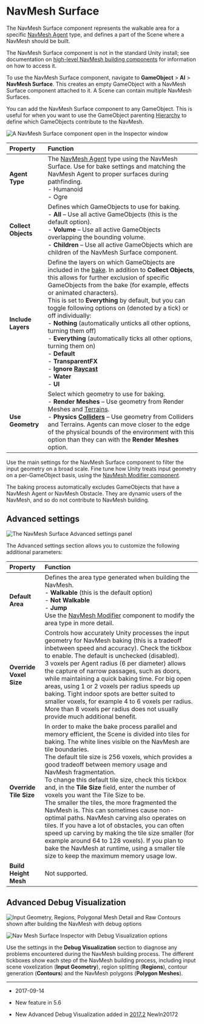 # NavMesh Surface

The NavMesh Surface component represents the walkable area for a specific [NavMesh Agent](class-NavMeshAgent) type, and defines a part of the Scene where a NavMesh should be built. 

The NavMesh Surface component is not in the standard Unity install; see documentation on [high-level NavMesh building components](NavMesh-BuildingComponents) for information on how to access it. 

To use the NavMesh Surface component, navigate to __GameObject__ > __AI__ > __NavMesh Surface__. This creates an empty GameObject with a NavMesh Surface component attached to it. A Scene can contain multiple NavMesh Surfaces.

You can add the NavMesh Surface component to any GameObject. This is useful for when you want to use the GameObject parenting [Hierarchy](Hierarchy) to define which GameObjects contribute to the NavMesh.

![A NavMesh Surface component open in the Inspector window](../uploads/Main/class-NavMeshSurface-0.png)

| __Property__| __Function__ |
|:---|:---| 
| __Agent Type__| The [NavMesh Agent](nav-CreateNavMeshAgent) type using the NavMesh Surface. Use for bake settings and matching the NavMesh Agent to proper surfaces during pathfinding.<br/>- Humanoid<br/>- Ogre |
| __Collect Objects__| Defines which GameObjects to use for baking.<br/>- __All__ – Use all active GameObjects (this is the default option).<br/>- __Volume__ – Use all active GameObjects overlapping the bounding volume.<br/>- __Children__ – Use all active GameObjects which are children of the NavMesh Surface component. |
| __Include Layers__| Define the layers on which GameObjects are included in the [bake](nav-BuildingNavMesh). In addition to __Collect Objects__, this allows for further exclusion of specific GameObjects from the bake (for example, effects or animated characters).<br/> This is set to __Everything__ by default, but you can toggle  following options on (denoted by a tick) or off individually:<br/>- __Nothing__ (automatically unticks all other options, turning them off)<br/>- __Everything__ (automatically ticks all other options, turning them on)<br/>- __Default__ <br/>- __TransparentFX__ <br/>- __Ignore [Raycast](Raycasters)__<br/> - __Water__ <br/> - __UI__ |
| __Use Geometry__| Select which geometry to use for baking.<br/>- __Render Meshes__ – Use geometry from Render Meshes and [Terrains](terrain-UsingTerrains).<br/>-  __Physics [Colliders](CollidersOverview)__ – Use geometry from Colliders and Terrains. Agents can move closer to the edge of the physical bounds of the environment with this option than they can with the __Render Meshes__ option. |

Use the main settings for the NavMesh Surface component to filter the input geometry on a broad scale. Fine tune how Unity treats input geometry on a per-GameObject basis, using the [NavMesh Modifier component](class-NavMeshModifier). 

The baking process automatically excludes GameObjects that have a NavMesh Agent or NavMesh Obstacle. They are dynamic users of the NavMesh, and so do not contribute to NavMesh building.

## Advanced settings

![The NavMesh Surface Advanced settings panel](../uploads/Main/class-NavMeshSurface-1.png)

The Advanced settings section allows you to customize the following additional parameters:

| __Property__| __Function__ |
|:---|:---| 
| __Default Area__ | Defines the area type generated when building the NavMesh.<br/> - __Walkable__ (this is the default option)<br/> - __Not Walkable__<br/> - __Jump__ <br/> Use the [NavMesh Modifier](class-NavMeshModifier) component to modify the area type in more detail. |
| __Override Voxel Size__ | Controls how accurately Unity processes the input geometry for NavMesh baking (this is a tradeoff inbetween speed and accuracy). Check the tickbox to enable. The default is unchecked (disabled).<br/> 3 voxels per Agent radius (6 per diameter) allows the capture of narrow passages, such as doors, while maintaining a quick baking time. For big open areas, using 1 or 2 voxels per radius speeds up baking. Tight indoor spots are better suited to smaller voxels, for example 4 to 6 voxels per radius. More than 8 voxels per radius does not usually provide much additional benefit. |
| __Override Tile Size__ | In order to make the bake process parallel and memory efficient, the Scene is divided into tiles for baking. The white lines visible on the NavMesh are tile boundaries. <br/> The default tile size is 256 voxels, which provides a good tradeoff between memory usage and NavMesh fragmentation. <br/> To change this default tile size, check this tickbox and, in the __Tile Size__ field,  enter the number of voxels you want the Tile Size to be. <br/> The smaller the tiles, the more fragmented the NavMesh is. This can sometimes cause non-optimal paths. NavMesh carving also operates on tiles. If you have a lot of obstacles, you can often speed up carving by making the tile size smaller (for example around 64 to 128 voxels). If you plan to bake the NavMesh at runtime, using a smaller tile size to keep the maximum memory usage low. |
| __Build Height Mesh__| Not supported. |

## Advanced Debug Visualization

![Input Geometry, Regions, Polygonal Mesh Detail and Raw Contours shown after building the NavMesh with debug options](../uploads/Main/class-NavMeshSurface-ADV-0.png)

![Nav Mesh Surface Inspector with Debug Visualization options](../uploads/Main/class-NavMeshSurface-ADV-1.png)

Use the settings in the __Debug Visualization__ section  to  diagnose any problems encountered during the NavMesh building process. The different tickboxes show each step of the NavMesh building process, including input scene voxelization (__Input Geometry__), region splitting (__Regions__), contour generation (__Contours__) and the NavMesh polygons (__Polygon Meshes__).

---

* <span class="page-edit"> 2017-09-14  <!-- include IncludeTextNewPageSomeEdit --></span>

* <span class="page-history">New feature in 5.6</span>

* <span class="page-history">New Advanced Debug Visualization added in [2017.2](https://docs.unity3d.com/2017.2/Documentation/Manual/30_search.html?q=newin20172) <span class="search-words">NewIn20172</span></span>
